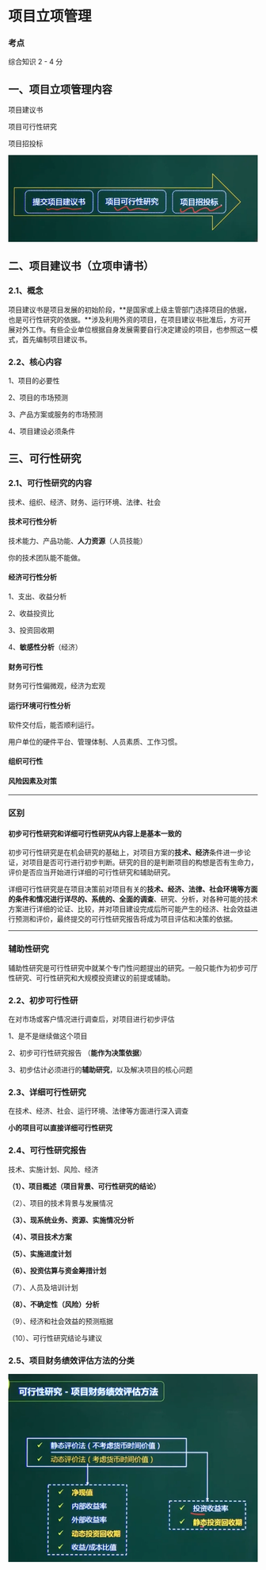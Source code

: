 # 项目立项管理

### 考点

综合知识 2 - 4 分

## 一、项目立项管理内容

项目建议书

项目可行性研究

项目招投标

![image-20210323112012217](../picture/image-20210323112012217.png)

## 二、项目建议书（立项申请书）

### 2.1、概念

项目建议书是项目发展的初始阶段，**是国家或上级主管部门选择项目的依据，也是可行性研究的依据。**涉及利用外资的项目，在项目建议书批准后，方可开展对外工作。有些企业单位根据自身发展需要自行决定建设的项目，也参照这一模式，首先编制项目建议书。

### 2.2、核心内容

1、项目的必要性

2、项目的市场预测

3、产品方案或服务的市场预测

4、项目建设必须条件



## 三、可行性研究

### 2.1、可行性研究的内容

技术、组织、经济、财务、运行环境、法律、社会

#### 技术可行性分析

技术能力、产品功能、**人力资源**（人员技能）

你的技术团队能不能做。

#### 经济可行性分析

1、支出、收益分析

2、收益投资比

3、投资回收期

4、**敏感性分析**（经济）

#### 财务可行性

财务可行性偏微观，经济为宏观

#### 运行环境可行性分析

软件交付后，能否顺利运行。

用户单位的硬件平台、管理体制、人员素质、工作习惯。

#### 组织可行性

#### 风险因素及对策

*********************************************************

### 区别

####  初步可行性研究和详细可行性研究从内容上是基本一致的

初步可行性研究是在机会研究的基础上，对项目方案的**技术、经济**条件进一步论证，对项目是否可行进行初步判断。研究的目的是判断项目的构想是否有生命力，评价是否应当开始进行详细的可行性研究和辅助研究。

详细可行性研究是在项目决策前对项目有关的**技术、经济、法律、社会环境等方面的条件和情况进行详尽的、系统的、全面的调查**、研究、分析，对各种可能的技术方案进行详细的论证、比较，并对项目建设完成后所可能产生的经济、社会效益进行预测和评价，最终提交的可行性研究报告将成为项目评估和决策的依据。

**************************************************

### 辅助性研究

辅助性研究是可行性研究中就某个专门性问题提出的研究。一般只能作为初步可厅性研究、可行性研究和大规模投资建议的前提或辅助。

### 2.2、初步可行性研

在对市场或客户情况进行调查后，对项目进行初步评估

1、是不是继续做这个项目

2、初步可行性研究报告 （**能作为决策依据**）

3、初步估计必须进行的**辅助研究**，以及解决项目的核心问题



### 2.3、详细可行性研究

在技术、经济、社会、运行环境、法律等方面进行深入调查

**小的项目可以直接详细可行性研究**



### 2.4、可行性研究报告

技术、实施计划、风险、经济

**（1）、项目概述（项目背景、可行性研究的结论）**

（2）、项目的技术背景与发展情况

**（3）、现系统业务、资源、实施情况分析**

**（4）、项目技术方案**

**（5）、实施进度计划**

**（6）、投资估算与资金筹措计划**

（7）、人员及培训计划

**（8）、不确定性（风险）分析**

（9）、经济和社会效益的预测瓶据

（10）、可行性研究结论与建议



### 2.5、项目财务绩效评估方法的分类

![image-20210318141229710](../picture/image-20210318141229710.png)





















































